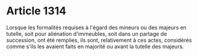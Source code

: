 # Article 1314

Lorsque les formalités requises à l'égard des mineurs ou des majeurs en tutelle, soit pour aliénation d'immeubles, soit dans un partage de succession, ont été remplies, ils sont, relativement à ces actes, considérés comme s'ils les avaient faits en majorité ou avant la tutelle des majeurs.